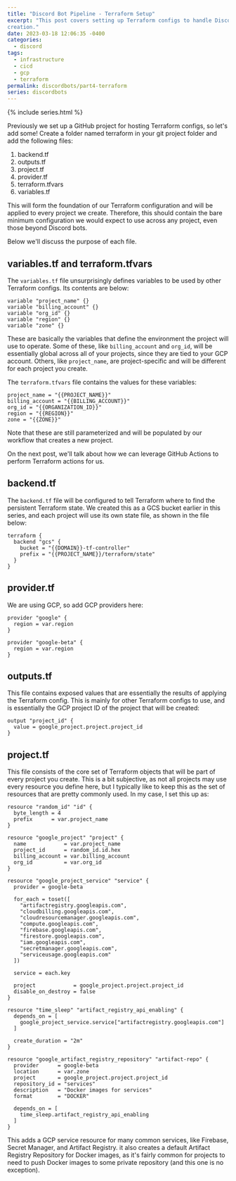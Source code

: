 ```yaml
---
title: "Discord Bot Pipeline - Terraform Setup"
excerpt: "This post covers setting up Terraform configs to handle Discord bot
creation."
date: 2023-03-18 12:06:35 -0400
categories:
  - discord
tags:
  - infrastructure
  - cicd
  - gcp
  - terraform
permalink: discordbots/part4-terraform
series: discordbots
---
```


{% include series.html %}

Previously we set up a GitHub project for hosting Terraform configs, so let's
add some! Create a folder named terraform in your git project folder and add the
following files:

1. backend.tf
1. outputs.tf
1. project.tf
1. provider.tf
1. terraform.tfvars
1. variables.tf

This will form the foundation of our Terraform configuration and will be applied
to every project we create. Therefore, this should contain the bare minimum
configuration we would expect to use across any project, even those beyond
Discord bots.

Below we'll discuss the purpose of each file.

## variables.tf and terraform.tfvars

The `variables.tf` file unsurprisingly defines variables to be used by other
Terraform configs. Its contents are below:

```
variable "project_name" {}
variable "billing_account" {}
variable "org_id" {}
variable "region" {}
variable "zone" {}
```

These are basically the variables that define the environment the project will
use to operate. Some of these, like `billing_account` and `org_id`, will be
essentially global across all of your projects, since they are tied to your GCP
account. Others, like `project_name`, are project-specific and will be different
for each project you create.

The `terraform.tfvars` file contains the values for these variables:

```
project_name = "{{PROJECT_NAME}}"
billing_account = "{{BILLING_ACCOUNT}}"
org_id = "{{ORGANIZATION_ID}}"
region = "{{REGION}}"
zone = "{{ZONE}}"
```

Note that these are still parameterized and will be populated by our workflow
that creates a new project.

On the next post, we'll talk about how we can leverage GitHub Actions to perform
Terraform actions for us.

## backend.tf

The `backend.tf` file will be configured to tell Terraform where to find the
persistent Terraform state. We created this as a GCS bucket earlier in this
series, and each project will use its own state file, as shown in the file
below:

```
terraform {
  backend "gcs" {
    bucket = "{{DOMAIN}}-tf-controller"
    prefix = "{{PROJECT_NAME}}/terraform/state"
  }
}
```

## provider.tf

We are using GCP, so add GCP providers here:

```
provider "google" {
  region = var.region
}

provider "google-beta" {
  region = var.region
}
```

## outputs.tf

This file contains exposed values that are essentially the results of applying
the Terraform config. This is mainly for other Terraform configs to use, and is
essentially the GCP project ID of the project that will be created:

```
output "project_id" {
  value = google_project.project.project_id
}
```

## project.tf

This file consists of the core set of Terraform objects that will be part of
every project you create. This is a bit subjective, as not all projects may use
every resource you define here, but I typically like to keep this as the set of
resources that are pretty commonly used. In my case, I set this up as:

```
resource "random_id" "id" {
  byte_length = 4
  prefix      = var.project_name
}

resource "google_project" "project" {
  name            = var.project_name
  project_id      = random_id.id.hex
  billing_account = var.billing_account
  org_id          = var.org_id
}

resource "google_project_service" "service" {
  provider = google-beta

  for_each = toset([
    "artifactregistry.googleapis.com",
    "cloudbilling.googleapis.com",
    "cloudresourcemanager.googleapis.com",
    "compute.googleapis.com",
    "firebase.googleapis.com",
    "firestore.googleapis.com",
    "iam.googleapis.com",
    "secretmanager.googleapis.com",
    "serviceusage.googleapis.com"
  ])

  service = each.key

  project            = google_project.project.project_id
  disable_on_destroy = false
}

resource "time_sleep" "artifact_registry_api_enabling" {
  depends_on = [
    google_project_service.service["artifactregistry.googleapis.com"]
  ]

  create_duration = "2m"
}

resource "google_artifact_registry_repository" "artifact-repo" {
  provider      = google-beta
  location      = var.zone
  project       = google_project.project.project_id
  repository_id = "services"
  description   = "Docker images for services"
  format        = "DOCKER"

  depends_on = [
    time_sleep.artifact_registry_api_enabling
  ]
}
```

This adds a GCP service resource for many common services, like Firebase,
Secret Manager, and Artifact Registry. it also creates a default Artifact
Registry Repository for Docker images, as it's fairly common for projects to
need to push Docker images to some private repository (and this one is no
exception).
